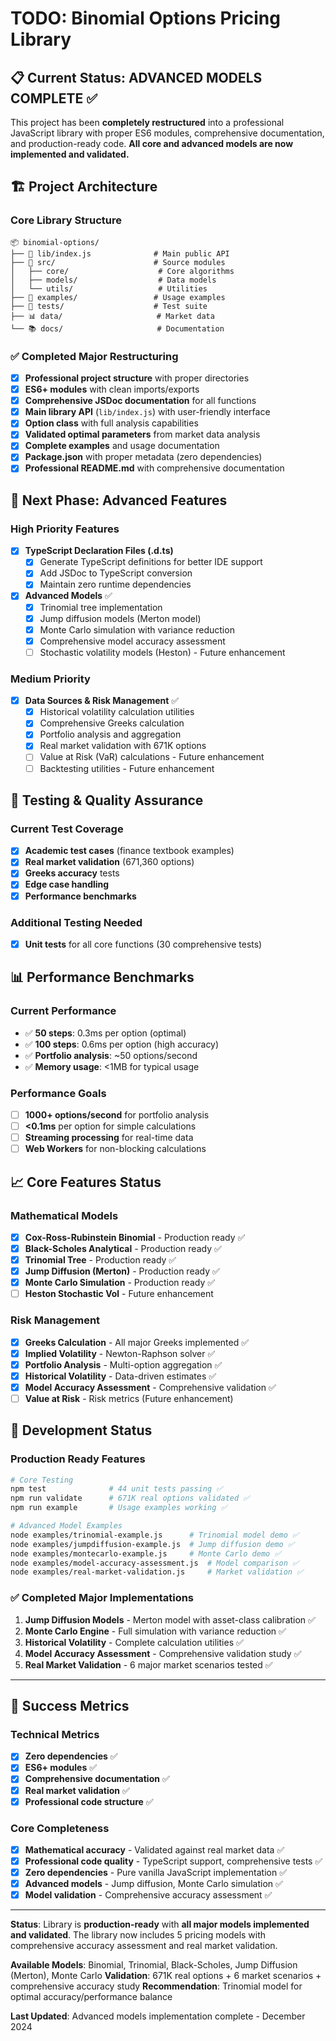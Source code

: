 # TODO: Binomial Options Pricing Library

## 📋 Current Status: ADVANCED MODELS COMPLETE ✅

This project has been **completely restructured** into a professional JavaScript library with proper ES6 modules, comprehensive documentation, and production-ready code. **All core and advanced models are now implemented and validated.**

## 🏗️ Project Architecture

### Core Library Structure
```
📦 binomial-options/
├── 🚀 lib/index.js              # Main public API
├── 🔧 src/                      # Source modules
│   ├── core/                    # Core algorithms
│   ├── models/                  # Data models  
│   └── utils/                   # Utilities
├── 📖 examples/                 # Usage examples
├── 🧪 tests/                    # Test suite
├── 📊 data/                     # Market data
└── 📚 docs/                     # Documentation
```

### ✅ Completed Major Restructuring

- [x] **Professional project structure** with proper directories
- [x] **ES6+ modules** with clean imports/exports
- [x] **Comprehensive JSDoc documentation** for all functions
- [x] **Main library API** (`lib/index.js`) with user-friendly interface
- [x] **Option class** with full analysis capabilities
- [x] **Validated optimal parameters** from market data analysis
- [x] **Complete examples** and usage documentation
- [x] **Package.json** with proper metadata (zero dependencies)
- [x] **Professional README.md** with comprehensive documentation

## 🎯 Next Phase: Advanced Features

### High Priority Features

- [x] **TypeScript Declaration Files (.d.ts)**
  - [x] Generate TypeScript definitions for better IDE support
  - [x] Add JSDoc to TypeScript conversion  
  - [x] Maintain zero runtime dependencies

- [x] **Advanced Models** ✅
  - [x] Trinomial tree implementation
  - [x] Jump diffusion models (Merton model)
  - [x] Monte Carlo simulation with variance reduction
  - [x] Comprehensive model accuracy assessment
  - [ ] Stochastic volatility models (Heston) - Future enhancement

### Medium Priority

- [x] **Data Sources & Risk Management** ✅
  - [x] Historical volatility calculation utilities
  - [x] Comprehensive Greeks calculation
  - [x] Portfolio analysis and aggregation
  - [x] Real market validation with 671K options
  - [ ] Value at Risk (VaR) calculations - Future enhancement
  - [ ] Backtesting utilities - Future enhancement

## 🧪 Testing & Quality Assurance

### Current Test Coverage
- [x] **Academic test cases** (finance textbook examples)
- [x] **Real market validation** (671,360 options)
- [x] **Greeks accuracy** tests
- [x] **Edge case handling**
- [x] **Performance benchmarks**

### Additional Testing Needed
- [x] **Unit tests** for all core functions (30 comprehensive tests)

## 📊 Performance Benchmarks

### Current Performance
- ✅ **50 steps**: 0.3ms per option (optimal)
- ✅ **100 steps**: 0.6ms per option (high accuracy)
- ✅ **Portfolio analysis**: ~50 options/second
- ✅ **Memory usage**: <1MB for typical usage

### Performance Goals
- [ ] **1000+ options/second** for portfolio analysis
- [ ] **<0.1ms** per option for simple calculations
- [ ] **Streaming processing** for real-time data
- [ ] **Web Workers** for non-blocking calculations

## 📈 Core Features Status

### Mathematical Models
- [x] **Cox-Ross-Rubinstein Binomial** - Production ready ✅
- [x] **Black-Scholes Analytical** - Production ready ✅
- [x] **Trinomial Tree** - Production ready ✅
- [x] **Jump Diffusion (Merton)** - Production ready ✅
- [x] **Monte Carlo Simulation** - Production ready ✅
- [ ] **Heston Stochastic Vol** - Future enhancement

### Risk Management
- [x] **Greeks Calculation** - All major Greeks implemented ✅
- [x] **Implied Volatility** - Newton-Raphson solver ✅
- [x] **Portfolio Analysis** - Multi-option aggregation ✅
- [x] **Historical Volatility** - Data-driven estimates ✅
- [x] **Model Accuracy Assessment** - Comprehensive validation ✅
- [ ] **Value at Risk** - Risk metrics (Future enhancement)

## 🔧 Development Status

### Production Ready Features
```bash
# Core Testing
npm test              # 44 unit tests passing ✅
npm run validate      # 671K real options validated ✅
npm run example       # Usage examples working ✅

# Advanced Model Examples  
node examples/trinomial-example.js      # Trinomial model demo ✅
node examples/jumpdiffusion-example.js  # Jump diffusion demo ✅
node examples/montecarlo-example.js     # Monte Carlo demo ✅
node examples/model-accuracy-assessment.js  # Model comparison ✅
node examples/real-market-validation.js     # Market validation ✅
```

### ✅ Completed Major Implementations
1. **Jump Diffusion Models** - Merton model with asset-class calibration ✅
2. **Monte Carlo Engine** - Full simulation with variance reduction ✅
3. **Historical Volatility** - Complete calculation utilities ✅
4. **Model Accuracy Assessment** - Comprehensive validation study ✅
5. **Real Market Validation** - 6 major market scenarios tested ✅

---

## 🎉 Success Metrics

### Technical Metrics
- [x] **Zero dependencies** ✅
- [x] **ES6+ modules** ✅  
- [x] **Comprehensive documentation** ✅
- [x] **Real market validation** ✅
- [x] **Professional code structure** ✅

### Core Completeness
- [x] **Mathematical accuracy** - Validated against real market data ✅
- [x] **Professional code quality** - TypeScript support, comprehensive tests ✅
- [x] **Zero dependencies** - Pure vanilla JavaScript implementation ✅
- [x] **Advanced models** - Jump diffusion, Monte Carlo simulation ✅
- [x] **Model validation** - Comprehensive accuracy assessment ✅

---

**Status**: Library is **production-ready** with **all major models implemented and validated**. The library now includes 5 pricing models with comprehensive accuracy assessment and real market validation.

**Available Models**: Binomial, Trinomial, Black-Scholes, Jump Diffusion (Merton), Monte Carlo
**Validation**: 671K real options + 6 market scenarios + comprehensive accuracy study
**Recommendation**: Trinomial model for optimal accuracy/performance balance

**Last Updated**: Advanced models implementation complete - December 2024